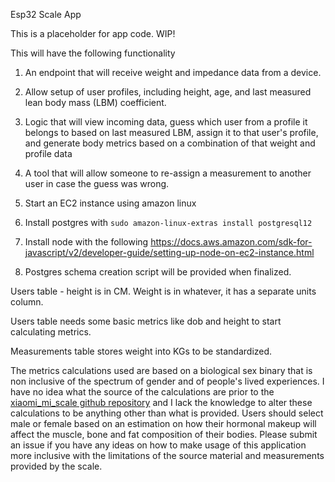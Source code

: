 Esp32 Scale App

This is a placeholder for app code. WIP!

This will have the following functionality

1. An endpoint that will receive weight and impedance data from a device.
1. Allow setup of user profiles, including height, age, and last measured lean body mass (LBM) coefficient.
1. Logic that will view incoming data, guess which user from a profile it belongs to based on last measured LBM, assign it to that user's profile, and generate body metrics based on a combination of that weight and profile data
1. A tool that will allow someone to re-assign a measurement to another user in case the guess was wrong.

1. Start an EC2 instance using amazon linux
1. Install postgres with `sudo amazon-linux-extras install postgresql12`
1. Install node with the following https://docs.aws.amazon.com/sdk-for-javascript/v2/developer-guide/setting-up-node-on-ec2-instance.html
1. Postgres schema creation script will be provided when finalized.

Users table - height is in CM. Weight is in whatever, it has a separate units column. 

Users table needs some basic metrics like dob and height to start calculating metrics.

Measurements table stores weight into KGs to be standardized. 

The metrics calculations used are based on a biological sex binary that is non inclusive of the spectrum of gender and of people's lived experiences. I have no idea what the source of the calculations are prior to the [xiaomi_mi_scale github repository](https://github.com/lolouk44/xiaomi_mi_scale) and I lack the knowledge to alter these calculations to be anything other than what is provided. Users should select male or female based on an estimation on how their hormonal makeup will affect the muscle, bone and fat composition of their bodies. Please submit an issue if you have any ideas on how to make usage of this application more inclusive with the limitations of the source material and measurements provided by the scale.